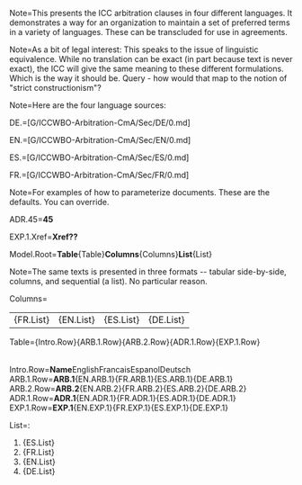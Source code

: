 Note=This presents the ICC arbitration clauses in four different languages.  It demonstrates a way for an organization to maintain a set of preferred terms in a variety of languages.  These can be transcluded for use in agreements.

Note=As a bit of legal interest:  This speaks to the issue of linguistic equivalence.  While no translation can be exact (in part because text is never exact), the ICC will give the same meaning to these different formulations.  Which is the way it should be.  Query - how would that map to the notion of "strict constructionism"?

Note=Here are the four language sources:

DE.=[G/ICCWBO-Arbitration-CmA/Sec/DE/0.md]

EN.=[G/ICCWBO-Arbitration-CmA/Sec/EN/0.md]

ES.=[G/ICCWBO-Arbitration-CmA/Sec/ES/0.md]

FR.=[G/ICCWBO-Arbitration-CmA/Sec/FR/0.md]

Note=For examples of how to parameterize documents.  These are the defaults.  You can override.

ADR.45=<b>45</b>

EXP.1.Xref=<b>Xref??</b>

Model.Root=<b>Table</b>{Table}<b>Columns</b>{Columns}<b>List</b>{List}

Note=The same texts is presented in three formats -- tabular side-by-side, columns, and sequential (a list). No particular reason.

Columns=<table rules="rows"><tr><td>{FR.List}</td><td>{EN.List}</td><td>{ES.List}</td><td>{DE.List}</td></tr></table>

Table=<table  rules="rows">{Intro.Row}{ARB.1.Row}{ARB.2.Row}{ADR.1.Row}{EXP.1.Row}</table>

Intro.Row=<tr><td><b>Name</b></td><td>English</td><td>Francais</td><td>Espanol</td><td>Deutsch</td></tr>
ARB.1.Row=<tr><td><b>ARB.1</b></td><td>{EN.ARB.1}</td><td>{FR.ARB.1}</td><td>{ES.ARB.1}</td><td>{DE.ARB.1}</td></tr>
ARB.2.Row=<tr><td><b>ARB.2</b></td><td>{EN.ARB.2}</td><td>{FR.ARB.2}</td><td>{ES.ARB.2}</td><td>{DE.ARB.2}</td></tr>
ADR.1.Row=<tr><td><b>ADR.1</b></td><td>{EN.ADR.1}</td><td>{FR.ADR.1}</td><td>{ES.ADR.1}</td><td>{DE.ADR.1}</td></tr>
EXP.1.Row=<tr><td><b>EXP.1</b></td><td>{EN.EXP.1}</td><td>{FR.EXP.1}</td><td>{ES.EXP.1}</td><td>{DE.EXP.1}</td></tr>


List=:<ol><li>{ES.List}</li><li>{FR.List}</li><li>{EN.List}</li><li>{DE.List}</li></ol>

